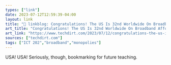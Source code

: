 ```yaml
---
types: ["link"]
date: 2023-07-12T12:59:39-04:00
layout: link
title: "🔗 linkblog: Congratulations! The US Is 32nd Worldwide On Broadband Affordability | Techdirt'"
art_title: "Congratulations! The US Is 32nd Worldwide On Broadband Affordability | Techdirt"
art_link: "https://www.techdirt.com/2023/07/12/congratulations-the-us-is-32nd-worldwide-on-broadband-affordability/"
sources: ["techdirt.com"]
tags: ["ICT 202","broadband","monopolies"]
---
```

USA! USA! Seriously, though, bookmarking for future teaching.  
 
